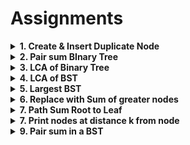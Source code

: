 # Assignments

<details> <summary><strong> 1. Create & Insert Duplicate Node </strong></summary>

# 1. Create & Insert Duplicate Node

    Given a Binary Tree with N number of nodes, for each node create a new duplicate node, and insert that duplicate as left child of the original node.

    Note : Root will remain same. So you just need to insert nodes in the given Binary Tree and no need to print or return anything.

**Input format**

    Elements in level order form (separated by space)
    (If any node does not have left or right child, take -1 in its place)

**Output format**

    Level order traversal of updated tree. (Every level in new line)

**Sample Input**

    8 5 10 2 6 -1 -1 -1 -1 -1 7 -1 -1

**Sample Output**

    8
    8 10
    5 10
    5 6
    2 6 7
    2 7

**Constraints** :

    1 <= N <= 1000

<details> <summary><strong>Code</strong></summary>

    // Following is the Binary Tree node structure
    /**************
    class BinaryTreeNode {
        public :
        T data;
        BinaryTreeNode<T> *left;
        BinaryTreeNode<T> *right;

        BinaryTreeNode(T data) {
            this -> data = data;
            left = NULL;
            right = NULL;
        }
    };
    ***************/

    void insertDuplicateNode(BinaryTreeNode<int> *root)
    {
        if(root==NULL)
            return;

        if(root->left==NULL) // only possible if trav is NULL for the first time
            root->left = new BinaryTreeNode<int>(root->data);
        else
        {
            BinaryTreeNode<int>* trav = root->left;
            while(trav!=NULL && trav->right!=NULL)
                trav = trav->right;
            trav->right = new BinaryTreeNode<int>(root->data);
        }

        // recursive steps
        insertDuplicateNode(root->left);
        insertDuplicateNode(root->right);
    }

</details>

---

</details>

<details> <summary><strong> 2. Pair sum BInary Tree </strong></summary>

# 2. Pair sum BInary Tree

    Given a binary tree and an integer S, print all the pair of nodes whose sum equals S.

    Assume binary tree contains all unique elements.

    Note : In a pair, print the smaller element first. Order of different pair doesn't matter.

**Input Format**

    Line 1 : Elements in level order form (separated by space)
    (If any node does not have left or right child, take -1 in its place)
    Line 2 : Integer S

**Output Format**

    Each pair in different line (pair elements separated by space)

**Constraints**:

    1 <= N <= 1000

**Sample Input 1**

    5 10 6 2 3 -1 -1 -1 -1 -1 9 -1 -1
    15

**Sample Output 1**

    5 10
    6 9

<details> <summary><strong>Code</strong></summary>

    // Following is the Binary Tree node structure
    /**************
    class BinaryTreeNode {
        public :
        T data;
        BinaryTreeNode<T> *left;
        BinaryTreeNode<T> *right;

        BinaryTreeNode(T data) {
            this -> data = data;
            left = NULL;
            right = NULL;
        }
    };
    ***************/

    void insertDuplicateNode(BinaryTreeNode<int> *root)
    {
        // we need to start from the leaves, otherwise, the recursion will end up looping forever. As the total nodes are increasing.

        // edge case
        if(root==NULL)
            return;

        // base case
        if(root->left==NULL && root->right==NULL)
        {
            root->left = new BinaryTreeNode<int>(root->data);
            return;
        }

        insertDuplicateNode(root->left);    // for traversing to the left

        // make the child on the left, no need to disturb the right subtree
        BinaryTreeNode<int>* leftsubtree = root->left;
        root->left = new BinaryTreeNode<int>(root->data);
        root->left->left = leftsubtree;

        insertDuplicateNode(root->right);    // for traversing to the right
    }

</details>

---

</details>

<details> <summary><strong> 3. LCA of Binary Tree </strong></summary>

# 3. LCA of Binary Tree

    Given a binary tree and two nodes, find LCA (Lowest Common Ancestor) of the given two nodes in Binary Tree. Read about LCA if you are having doubts about the definition.

    If out of 2 nodes only one node is present, return that node.
    If both are not present, return -1.

**Input Format**

    Line 1 :  Elements in level order form (separated by space)
    (If any node does not have left or right child, take -1 in its place)
    Line 2 : Two integers, Node 1 and Node 2 (separated by space)

**Output Format**

    LCA

**Constraints**:

    1 <= N <= 1000

**Sample Input 1**

    5 10 6 2 3 -1 -1 -1 -1 -1 9 -1 -1
    2 10

**Sample Output 1**

    10

**Sample Input 2**

    5 10 6 2 3 -1 -1 -1 -1 -1 9 -1 -1
    2 6

**Sample Output 2**

    5

**Sample Input 3**

    5 10 6 2 3 -1 -1 -1 -1 -1 9 -1 -1
    12 78

**Sample Output 3**

    -1

<details> <summary><strong>Code</strong></summary>

    // Following is the Binary Tree node structure
    /**************
    class BinaryTreeNode {
        public :
        T data;
        BinaryTreeNode<T> *left;
        BinaryTreeNode<T> *right;

        BinaryTreeNode(T data) {
            this -> data = data;
            left = NULL;
            right = NULL;
        }
    };
    ***************/

    // bool lca_helper(BinaryTreeNode<int>* root, int val1, int val2)
    // {
    //     if(root==NULL)
    //         return false;

    //     if(root->data==val1 || root->data==val2)    // base case
    //         return true;

    //     bool left = lca_helper(root->left, val1, val2);
    //     bool right = lca_helper(root->right, val1, val2);

    //     if(left==true && right==true)
    //         return true; // found the node


    // }

    int lcaBinaryTree(BinaryTreeNode <int>* root , int val1, int val2)
    {
        if(root==NULL)
            return -1;

        if(root->data==val1 || root->data==val2)
            return root->data;    // search complete

        int left = lcaBinaryTree(root->left, val1, val2); // search in Left subtree
        int right = lcaBinaryTree(root->right, val1, val2); // search in right subtree

        if(left!=-1 && right!=-1) // if found in both search trees
                return root->data; // found the LCA

        if(left!=-1)    // found only the left, return virtual true
            return left;

        if(right!=-1)    // return virtual true
            return right;

        return -1;    // found nothing in both subtrees, end this direction
    }

</details>

---

</details>

<details> <summary><strong> 4. LCA of BST </strong></summary>

# 4. LCA of BST

    Given a binary search tree and two nodes, find LCA(Lowest Common Ancestor) of the given two nodes in the BST. Read about LCA if you are having doubts about the definition.

    If out of 2 nodes only one node is present, return that node.

    If both are not present, return -1.

**Input Format**

    Line 1 :  Elements in level order form (separated by space)
    (If any node does not have left or right child, take -1 in its place)

    Line 2 : Two integers, Node 1 and Node 2 (separated by space)

**Output Format**

    LCA

**Constraints**:

    1 <= N <= 1000

**Sample Input 1**

    8 5 10 2 6 -1 -1 -1 -1 -1 7 -1 -1
    2 10

**Sample Output 1**

    8

**Sample Input 2**

    8 5 10 2 6 -1 -1 -1 -1 -1 7 -1 -1
    2 6

**Sample Output 2**

    5

**Sample Input 3**

    8 5 10 2 6 -1 -1 -1 -1 -1 7 -1 -1
    12 78

**Sample Output 3**

    -1

<details> <summary><strong>Code</strong></summary>

    // Following is the Binary Tree node structure
    /**************
    class BinaryTreeNode {
        public :
        T data;
        BinaryTreeNode<T> *left;
        BinaryTreeNode<T> *right;

        BinaryTreeNode(T data) {
            this -> data = data;
            left = NULL;
            right = NULL;
        }
    };
    ***************/

    int lcaInBST(BinaryTreeNode<int>* root , int val1 , int val2)
    {
        if(root==NULL)
            return -1;

        if(root->data==val1 || root->data==val2)
            return root->data;    // search complete, no need to go forward

        // search in both subtrees, but here we can optimize it here it
        if(root->data > val1 && root->data > val2)
            return lcaInBST(root->left, val1, val2); // in left subtree, no chance in the right

        if(root->data < val1 && root->data < val2)    // in right subtree, no chance in the left
            return lcaInBST(root->right, val1, val2);

        // both are from different subtrees
        int first, second;

        if(val1 > root->data)    // checking which subtree to go to got val1
            first = lcaInBST(root->right, val1, val2);
        else
            first = lcaInBST(root->left, val1, val2);


        if(val2 > root->data)    // checking which subtree to go to got val1
            second = lcaInBST(root->right, val1, val2);
        else
            second = lcaInBST(root->left, val1, val2);

        if(first!=-1 && second!=-1)    // if both found something, i.e both true, we are 'at' the LCA
            return root->data;


        // we have false, i.e -1 from one side
        if(first!=-1)
            return first;

        if(second!=-1)
            return second;

        return -1;
    }

</details>

---

</details>

<details> <summary><strong> 5. Largest BST </strong></summary>

# 5. Largest BST

    Given a Binary tree, find the largest BST subtree. That is, you need to find the BST with maximum height in the given binary tree.

    Return the height of largest BST.

**Input Format**

    Line 1 : Elements in level order form (separated by space)

    (If any node does not have left or right child, take -1 in its place)

**Output Format**

    Each level linked list is printed in new line (elements separated by space).

**Sample Input 1**

    5 10 6 2 3 -1 -1 -1 -1 -1 9 -1 -1

**Sample Output 1**

    2

<details> <summary><strong>Code</strong></summary>

    // Following is the Binary Tree node structure
    /**************
    class BinaryTreeNode {
        public :
        T data;
        BinaryTreeNode<T> *left;
        BinaryTreeNode<T> *right;

        BinaryTreeNode(T data) {
            this -> data = data;
            left = NULL;
            right = NULL;
        }
    };
    ***************/

    int largestBSTSubtree(BinaryTreeNode<int> *root)
    {
        // return pair<bool isBSt, and height>
        // return y
    }

</details>

---

</details>

<details> <summary><strong> 6. Replace with Sum of greater nodes </strong></summary>

# 6. Replace with Sum of greater nodes

    Given a binary search tree, replace each nodes' data with the sum of all nodes' which are greater or equal than it. You need to include the current node's data also.

    That is, if in given BST there is a node with data 5, you need to replace it with sum of its data (i.e. 5) and all nodes whose data is greater than or equal to 5.

    You don't need to return or print, just change the data of each node.

**Input Format**

    Line 1 : Elements in level order form (separated by space)

    (If any node does not have left or right child, take -1 in its place)

**Output Format**

    Elements are printed in level order wise, every level in new line

**Sample Input 1**

    8 5 10 2 6 -1 -1 -1 -1 -1 7 -1 -1

**Sample Output 1**

    18
    36 10
    38 31
    25

<details> <summary><strong>Code</strong></summary>

    // Following is the Binary Tree node structure
    /**************
    class BinaryTreeNode {
        public :
        T data;
        BinaryTreeNode<T> *left;
        BinaryTreeNode<T> *right;

        BinaryTreeNode(T data) {
            this -> data = data;
            left = NULL;
            right = NULL;
        }
    };
    ***************/

    void replaceWithLargerNodesSum(BinaryTreeNode<int> *root) {
        // Write your code here

    }

</details>

---

</details>

<details> <summary><strong> 7. Path Sum Root to Leaf </strong></summary>

# 7. Path Sum Root to Leaf

    Given a binary tree and a number k, print out all root to leaf paths where the sum of all nodes value is same as the given number k.

**Input Format**

    Line 1 : Elements in level order form (separated by space)

    (If any node does not have left or right child, take -1 in its place)

    Line 2 : k

**Output Format**

    Print each path in new line, elements separated by space

**Sample Input 1**

    5 6 7 2 3 -1 1 -1 -1 -1 9 -1 -1 -1 -1
    13

**Sample Output 1**

    5 6 2
    5 7 1

<details> <summary><strong>Code</strong></summary>

    // Following is the Binary Tree node structure
    /**************
    class BinaryTreeNode {
        public :
        T data;
        BinaryTreeNode<T> *left;
        BinaryTreeNode<T> *right;

        BinaryTreeNode(T data) {
            this -> data = data;
            left = NULL;
            right = NULL;
        }
    };
    ***************/

    int helper(BinaryTreeNode<int> *root, int k);
    {
        if(root==NULL)
            return 0;
    }
    void rootToLeafPathsSumToK(BinaryTreeNode<int> *root, int k)
    {

    }

</details>

---

</details>

<details> <summary><strong> 7. Print nodes at distance k from node </strong></summary>

# 8. Path Sum Root to Leaf

    Given a binary tree, a node and an integer K, print nodes which are at K distance from the the given node.

**Input Format**

    Line 1 : Elements in level order form (separated by space)

    (If any node does not have left or right child, take -1 in its place)

    Line 2 : Node

    Line 3 : K

**Output Format**

    Answer nodes in different line

**Sample Input**

    5 6 10 2 3 -1 -1 -1 -1 -1 9 -1 -1
    3
    1

**Sample Output**

    9
    6

<details> <summary><strong>Code</strong></summary>

    // Following is the Binary Tree node structure
    /**************
    class BinaryTreeNode {
        public :
        T data;
        BinaryTreeNode<T> *left;
        BinaryTreeNode<T> *right;

        BinaryTreeNode(T data) {
            this -> data = data;
            left = NULL;
            right = NULL;
        }
    };
    ***************/

    void nodesAtDistanceK(BinaryTreeNode<int> *root, int node, int k) {
        // Write your code here

    }

</details>

---

</details>

<details> <summary><strong> 9. Pair sum in a BST </strong></summary>

# 9. Pair sum in a BST

    Given a binary search tree and an integer S, find pair of nodes in the BST which sum to S. You can use extra space only O(log n).

    Assume BST contains all unique elements.
    Note: In a pair, print the smaller element first.

**Input Format**

    Line 1: Elements in the level order form (separated by space)

    (If any node does not have left or right child, take -1 in its place)

    Line 2: S

**Output Format**

    Each pair in a different line (pair elements separated by space)

**Sample Input**

    8 5 10 2 6 -1 -1 -1 -1 -1 7 -1 -1
    12

**Sample Output**

    2 10
    5 7

<details> <summary><strong>Code</strong></summary>

    // Following is the Binary Tree node structure
    /**************
    class BinaryTreeNode {
        public :
        T data;
        BinaryTreeNode<T> *left;
        BinaryTreeNode<T> *right;

        BinaryTreeNode(T data) {
            this -> data = data;
            left = NULL;
            right = NULL;
        }
    };
    ***************/

    void printNodesSumToS(BinaryTreeNode<int> *root, int s) {
        // Write your code here

    }

</details>

---

</details>
